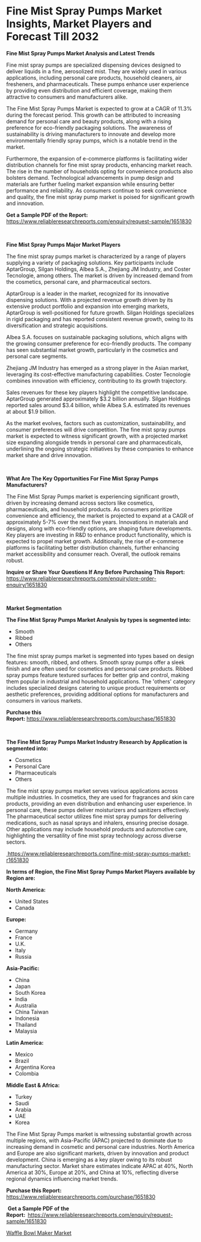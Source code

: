 <p><h1>Fine Mist Spray Pumps Market Insights, Market Players and Forecast Till 2032</h1></p><p><strong>Fine Mist Spray Pumps Market Analysis and Latest Trends</strong></p>
<p><p>Fine mist spray pumps are specialized dispensing devices designed to deliver liquids in a fine, aerosolized mist. They are widely used in various applications, including personal care products, household cleaners, air fresheners, and pharmaceuticals. These pumps enhance user experience by providing even distribution and efficient coverage, making them attractive to consumers and manufacturers alike.</p><p>The Fine Mist Spray Pumps Market is expected to grow at a CAGR of 11.3% during the forecast period. This growth can be attributed to increasing demand for personal care and beauty products, along with a rising preference for eco-friendly packaging solutions. The awareness of sustainability is driving manufacturers to innovate and develop more environmentally friendly spray pumps, which is a notable trend in the market.</p><p>Furthermore, the expansion of e-commerce platforms is facilitating wider distribution channels for fine mist spray products, enhancing market reach. The rise in the number of households opting for convenience products also bolsters demand. Technological advancements in pump design and materials are further fueling market expansion while ensuring better performance and reliability. As consumers continue to seek convenience and quality, the fine mist spray pump market is poised for significant growth and innovation.</p></p>
<p><strong>Get a Sample PDF of the Report:&nbsp;</strong> <a href="https://www.reliableresearchreports.com/enquiry/request-sample/1651830?utm_campaign=3090&utm_medium=2&utm_source=Github&utm_content=ia&utm_term=04042025&utm_id=fine-mist-spray-pumps">https://www.reliableresearchreports.com/enquiry/request-sample/1651830</a></p>
<p>&nbsp;</p>
<p><strong>Fine Mist Spray Pumps Major Market Players</strong></p>
<p><p>The fine mist spray pumps market is characterized by a range of players supplying a variety of packaging solutions. Key participants include AptarGroup, Silgan Holdings, Albea S.A., Zhejiang JM Industry, and Coster Tecnologie, among others. The market is driven by increased demand from the cosmetics, personal care, and pharmaceutical sectors.</p><p>AptarGroup is a leader in the market, recognized for its innovative dispensing solutions. With a projected revenue growth driven by its extensive product portfolio and expansion into emerging markets, AptarGroup is well-positioned for future growth. Silgan Holdings specializes in rigid packaging and has reported consistent revenue growth, owing to its diversification and strategic acquisitions. </p><p>Albea S.A. focuses on sustainable packaging solutions, which aligns with the growing consumer preference for eco-friendly products. The company has seen substantial market growth, particularly in the cosmetics and personal care segments.</p><p>Zhejiang JM Industry has emerged as a strong player in the Asian market, leveraging its cost-effective manufacturing capabilities. Coster Tecnologie combines innovation with efficiency, contributing to its growth trajectory.</p><p>Sales revenues for these key players highlight the competitive landscape. AptarGroup generated approximately $3.2 billion annually. Silgan Holdings reported sales around $3.4 billion, while Albea S.A. estimated its revenues at about $1.9 billion. </p><p>As the market evolves, factors such as customization, sustainability, and consumer preferences will drive competition. The fine mist spray pumps market is expected to witness significant growth, with a projected market size expanding alongside trends in personal care and pharmaceuticals, underlining the ongoing strategic initiatives by these companies to enhance market share and drive innovation.</p></p>
<p>&nbsp;</p>
<p><strong>What Are The Key Opportunities For Fine Mist Spray Pumps Manufacturers?</strong></p>
<p><p>The Fine Mist Spray Pumps market is experiencing significant growth, driven by increasing demand across sectors like cosmetics, pharmaceuticals, and household products. As consumers prioritize convenience and efficiency, the market is projected to expand at a CAGR of approximately 5-7% over the next five years. Innovations in materials and designs, along with eco-friendly options, are shaping future developments. Key players are investing in R&D to enhance product functionality, which is expected to propel market growth. Additionally, the rise of e-commerce platforms is facilitating better distribution channels, further enhancing market accessibility and consumer reach. Overall, the outlook remains robust.</p></p>
<p><strong>Inquire or Share Your Questions If Any Before Purchasing This Report:</strong> <a href="https://www.reliableresearchreports.com/enquiry/pre-order-enquiry/1651830?utm_campaign=3090&utm_medium=2&utm_source=Github&utm_content=ia&utm_term=04042025&utm_id=fine-mist-spray-pumps">https://www.reliableresearchreports.com/enquiry/pre-order-enquiry/1651830</a></p>
<p>&nbsp;</p>
<p><strong>Market Segmentation</strong></p>
<p><strong>The Fine Mist Spray Pumps Market Analysis by types is segmented into:</strong></p>
<p><ul><li>Smooth</li><li>Ribbed</li><li>Others</li></ul></p>
<p><p>The fine mist spray pumps market is segmented into types based on design features: smooth, ribbed, and others. Smooth spray pumps offer a sleek finish and are often used for cosmetics and personal care products. Ribbed spray pumps feature textured surfaces for better grip and control, making them popular in industrial and household applications. The 'others' category includes specialized designs catering to unique product requirements or aesthetic preferences, providing additional options for manufacturers and consumers in various markets.</p></p>
<p><strong>Purchase this Report:&nbsp;</strong><a href="https://www.reliableresearchreports.com/purchase/1651830?utm_campaign=3090&utm_medium=2&utm_source=Github&utm_content=ia&utm_term=04042025&utm_id=fine-mist-spray-pumps">https://www.reliableresearchreports.com/purchase/1651830</a></p>
<p>&nbsp;</p>
<p><strong>The Fine Mist Spray Pumps Market Industry Research by Application is segmented into:</strong></p>
<p><ul><li>Cosmetics</li><li>Personal Care</li><li>Pharmaceuticals</li><li>Others</li></ul></p>
<p><p>The fine mist spray pumps market serves various applications across multiple industries. In cosmetics, they are used for fragrances and skin care products, providing an even distribution and enhancing user experience. In personal care, these pumps deliver moisturizers and sanitizers effectively. The pharmaceutical sector utilizes fine mist spray pumps for delivering medications, such as nasal sprays and inhalers, ensuring precise dosage. Other applications may include household products and automotive care, highlighting the versatility of fine mist spray technology across diverse sectors.</p></p>
<p><a href="https://www.reliableresearchreports.com/fine-mist-spray-pumps-market-r1651830?utm_campaign=3090&utm_medium=2&utm_source=Github&utm_content=ia&utm_term=04042025&utm_id=fine-mist-spray-pumps">&nbsp;https://www.reliableresearchreports.com/fine-mist-spray-pumps-market-r1651830</a></p>
<p><strong>In terms of Region, the Fine Mist Spray Pumps Market Players available by Region are:</strong></p>
<p>
    <p> <strong> North America: </strong>
        <ul>
            <li>United States</li>
            <li>Canada</li>
        </ul>
        </p> 
    <p> <strong> Europe: </strong>
        <ul>
            <li>Germany</li>
            <li>France</li>
            <li>U.K.</li>
            <li>Italy</li>
            <li>Russia</li>
        </ul>
        </p> 
    <p> <strong> Asia-Pacific: </strong>
        <ul>
            <li>China</li>
            <li>Japan</li>
            <li>South Korea</li>
            <li>India</li>
            <li>Australia</li>
            <li>China Taiwan</li>
            <li>Indonesia</li>
            <li>Thailand</li>
            <li>Malaysia</li>
        </ul>
        </p> 
    <p> <strong> Latin America: </strong>
        <ul>
            <li>Mexico</li>
            <li>Brazil</li>
            <li>Argentina Korea</li>
            <li>Colombia</li>
        </ul>
        </p> 
    <p> <strong> Middle East & Africa: </strong>
        <ul>
            <li>Turkey</li>
            <li>Saudi</li>
            <li>Arabia</li>
            <li>UAE</li>
            <li>Korea</li>
        </ul>
    </p>
    </p>
<p><p>The Fine Mist Spray Pumps market is witnessing substantial growth across multiple regions, with Asia-Pacific (APAC) projected to dominate due to increasing demand in cosmetic and personal care industries. North America and Europe are also significant markets, driven by innovation and product development. China is emerging as a key player owing to its robust manufacturing sector. Market share estimates indicate APAC at 40%, North America at 30%, Europe at 20%, and China at 10%, reflecting diverse regional dynamics influencing market trends.</p></p>
<p><strong>Purchase this Report: </strong><a href="https://www.reliableresearchreports.com/purchase/1651830?utm_campaign=3090&utm_medium=2&utm_source=Github&utm_content=ia&utm_term=04042025&utm_id=fine-mist-spray-pumps">https://www.reliableresearchreports.com/purchase/1651830</a></p>
<p>&nbsp;<strong>Get a Sample PDF of the Report:&nbsp;&nbsp;</strong><a href="https://www.reliableresearchreports.com/enquiry/request-sample/1651830?utm_campaign=3090&utm_medium=2&utm_source=Github&utm_content=ia&utm_term=04042025&utm_id=fine-mist-spray-pumps">https://www.reliableresearchreports.com/enquiry/request-sample/1651830</a></p>
<p><strong></strong></p>
<p><p><a href="https://github.com/donkalucine10/Market-Research-Report-List-1/blob/main/waffle-bowl-maker-market.md?utm_campaign=3090&utm_medium=2&utm_source=Github&utm_content=ia&utm_term=04042025&utm_id=fine-mist-spray-pumps">Waffle Bowl Maker Market</a></p></p>